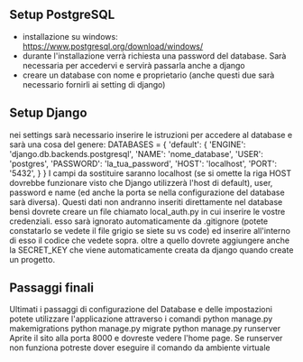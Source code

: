 ## Setup PostgreSQL
- installazione su windows: https://www.postgresql.org/download/windows/
- durante l'installazione verrà richiesta una password del database. Sarà necessaria per accedervi e servirà passarla anche a django
- creare un database con nome e proprietario (anche questi due sarà necessario fornirli ai setting di django)

## Setup Django
nei settings sarà necessario inserire le istruzioni per accedere al database e sarà una cosa del genere:
DATABASES = {
    'default': {
        'ENGINE': 'django.db.backends.postgresql',
        'NAME': 'nome_database',
        'USER': 'postgres',
        'PASSWORD': 'la_tua_password',
        'HOST': 'localhost',
        'PORT': '5432',
    }
}
I campi da sostituire saranno localhost (se si omette la riga HOST dovrebbe funzionare visto che Django utilizzerà l'host di default), user, password e name (ed anche la porta se nella configurazione del database sarà diversa).
Questi dati non andranno inseriti direttamente nel database bensì dovrete creare un file chiamato local_auth.py in cui inserire le vostre credenziali. esso sarà ignorato automaticamente da .gitignore (potete constatarlo se vedete il file grigio se 
siete su vs code) ed inserire all'interno di esso il codice che vedete sopra. oltre a quello dovrete aggiungere anche la SECRET_KEY che viene automaticamente creata da django quando create un progetto.

## Passaggi finali
Ultimati i passaggi di configurazione del Database e delle impostazioni potete utilizzare l'applicazione attraverso i comandi
python manage.py makemigrations
python manage.py migrate
python manage.py runserver
Aprite il sito alla porta 8000 e dovreste vedere l'home page.
Se runserver non funziona potreste dover eseguire il comando da ambiente virtuale 

